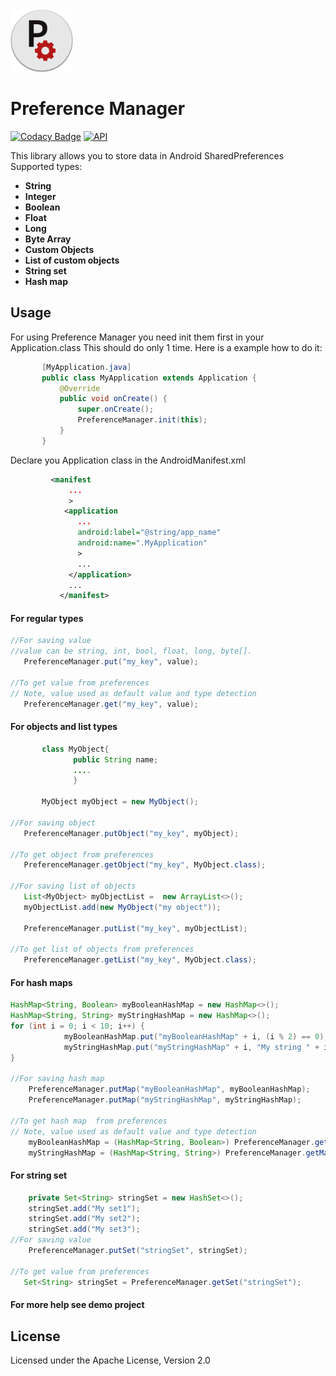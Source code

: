 
<img src="https://github.com/LinerSRT/PreferenceManager/raw/master/images/logo.png" height="100">

# Preference Manager
[![Codacy Badge](https://app.codacy.com/project/badge/Grade/27abcb9584c64e289cafa8fb7a3d0f20)](https://www.codacy.com/manual/LinerSRT/PreferenceManager?utm_source=github.com&amp;utm_medium=referral&amp;utm_content=LinerSRT/PreferenceManager&amp;utm_campaign=Badge_Grade)
[![API](https://img.shields.io/badge/API-11%2B-blue.svg?style=flat)](https://android-arsenal.com/api?level=11)

This library allows you to store data in Android SharedPreferences
Supported types:
- **String**
- **Integer**
- **Boolean**
- **Float**
- **Long**
- **Byte Array**
- **Custom Objects**
- **List of custom objects**
- **String set**
- **Hash map**

Usage
-----
For using Preference Manager you need init them first in your Application.class
This should do only 1 time. Here is a example how to do it:

```java
       [MyApplication.java]
       public class MyApplication extends Application {
           @Override
           public void onCreate() {
               super.onCreate();
               PreferenceManager.init(this);
           }
       }

```
Declare you Application class in the AndroidManifest.xml
```xml
         <manifest
             ...
             >
            <application
               ...
               android:label="@string/app_name"
               android:name=".MyApplication"
               >
               ...
             </application>
             ...
           </manifest>

```

#### For regular types
```java
//For saving value 
//value can be string, int, bool, float, long, byte[].
   PreferenceManager.put("my_key", value);
   
//To get value from preferences
// Note, value used as default value and type detection
   PreferenceManager.get("my_key", value);
```
#### For objects and list types
```java
       class MyObject{
              public String name;
			  ....
              }
              
       MyObject myObject = new MyObject();

//For saving object 
   PreferenceManager.putObject("my_key", myObject);
   
//To get object from preferences
   PreferenceManager.getObject("my_key", MyObject.class);
   
//For saving list of objects 
   List<MyObject> myObjectList =  new ArrayList<>();
   myObjectList.add(new MyObject("my object"));
   
   PreferenceManager.putList("my_key", myObjectList);
   
//To get list of objects from preferences
   PreferenceManager.getList("my_key", MyObject.class);
```
#### For hash maps
```java
HashMap<String, Boolean> myBooleanHashMap = new HashMap<>();
HashMap<String, String> myStringHashMap = new HashMap<>();
for (int i = 0; i < 10; i++) {
            myBooleanHashMap.put("myBooleanHashMap" + i, (i % 2) == 0);
            myStringHashMap.put("myStringHashMap" + i, "My string " + i);
}

//For saving hash map 
    PreferenceManager.putMap("myBooleanHashMap", myBooleanHashMap);
    PreferenceManager.putMap("myStringHashMap", myStringHashMap);
   
//To get hash map  from preferences
// Note, value used as default value and type detection
    myBooleanHashMap = (HashMap<String, Boolean>) PreferenceManager.getMap("myBooleanHashMap", false);
    myStringHashMap = (HashMap<String, String>) PreferenceManager.getMap("myStringHashMap", "");
```
#### For string set
```java
    private Set<String> stringSet = new HashSet<>();
    stringSet.add("My set1");
    stringSet.add("My set2");
    stringSet.add("My set3");
//For saving value 
    PreferenceManager.putSet("stringSet", stringSet);
   
//To get value from preferences
   Set<String> stringSet = PreferenceManager.getSet("stringSet");
```

#### For more help see demo project



## License
Licensed under the Apache License, Version 2.0
